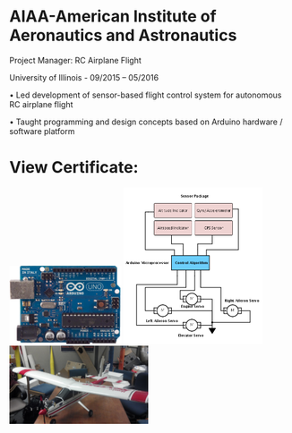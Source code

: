 # AIAA-American Institute of Aeronautics and Astronautics
Project Manager: RC Airplane Flight

University of Illinois - 09/2015 – 05/2016

•	Led development of sensor-based flight control system for autonomous RC airplane flight

•	Taught programming and design concepts based on Arduino hardware / software platform


# View Certificate:
<img src="https://github.com/ejenkins-001/AIAA-Extracurricular/blob/master/Arduino.png" height="140">
<img src="https://github.com/ejenkins-001/AIAA-Extracurricular/blob/master/Servo_Diagram.png" height="280">
<img src="https://github.com/ejenkins-001/AIAA-Extracurricular/blob/master/RC Plane.jpg" height="140">

